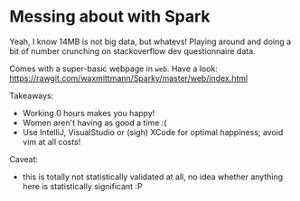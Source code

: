 Messing about with Spark
========================
Yeah, I know 14MB is not big data, but whatevs! Playing around and doing a bit of number crunching on stackoverflow dev questionnaire data.

Comes with a super-basic webpage in `web`. Have a look:
https://rawgit.com/waxmittmann/Sparky/master/web/index.html

Takeaways:
- Working 0 hours makes you happy!
- Women aren't having as good a time :(
- Use IntelliJ, VisualStudio or (sigh) XCode for optimal happiness; avoid vim at all costs!

Caveat:
- this is totally not statistically validated at all, no idea whether anything here is statistically significant :P
